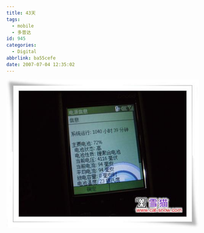 ```yaml
---
title: 43天
tags:
  - mobile
  - 多普达
id: 945
categories:
  - Digital
abbrlink: ba55cefe
date: 2007-07-04 12:35:02
---
```


![多普达](/images/2007/07/04_200707041235083023_12756.jpg)